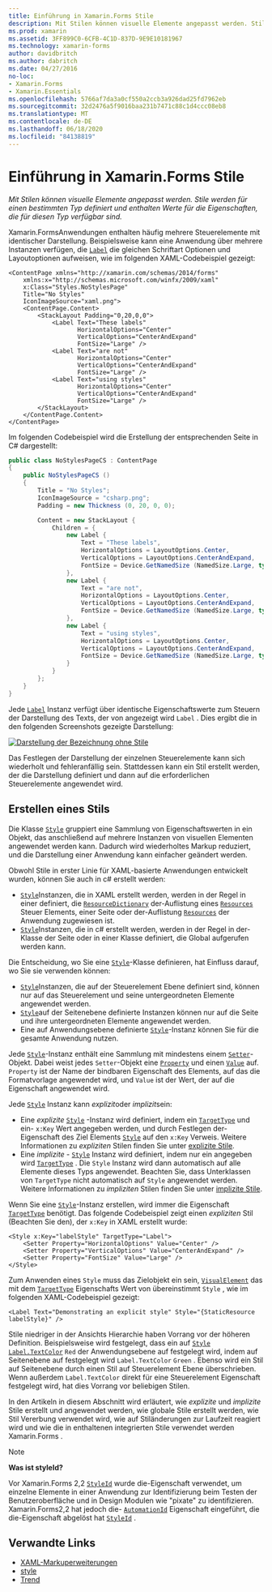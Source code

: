 ```yaml
---
title: Einführung in Xamarin.Forms Stile
description: Mit Stilen können visuelle Elemente angepasst werden. Stile werden für einen bestimmten Typ definiert und enthalten Werte für die Eigenschaften, die für diesen Typ verfügbar sind.
ms.prod: xamarin
ms.assetid: 3FF899C0-6CFB-4C1D-837D-9E9E10181967
ms.technology: xamarin-forms
author: davidbritch
ms.author: dabritch
ms.date: 04/27/2016
no-loc:
- Xamarin.Forms
- Xamarin.Essentials
ms.openlocfilehash: 5766af7da3a0cf550a2ccb3a926dad25fd7962eb
ms.sourcegitcommit: 32d2476a5f9016baa231b7471c88c1d4ccc08eb8
ms.translationtype: MT
ms.contentlocale: de-DE
ms.lasthandoff: 06/18/2020
ms.locfileid: "84138819"
---
```

# <a name="introduction-to-xamarinforms-styles"></a>Einführung in Xamarin.Forms Stile

_Mit Stilen können visuelle Elemente angepasst werden. Stile werden für einen bestimmten Typ definiert und enthalten Werte für die Eigenschaften, die für diesen Typ verfügbar sind._

Xamarin.FormsAnwendungen enthalten häufig mehrere Steuerelemente mit identischer Darstellung. Beispielsweise kann eine Anwendung über mehrere Instanzen verfügen, die [`Label`](xref:Xamarin.Forms.Label) die gleichen Schriftart Optionen und Layoutoptionen aufweisen, wie im folgenden XAML-Codebeispiel gezeigt:

```xaml
<ContentPage xmlns="http://xamarin.com/schemas/2014/forms"
    xmlns:x="http://schemas.microsoft.com/winfx/2009/xaml"
    x:Class="Styles.NoStylesPage"
    Title="No Styles"
    IconImageSource="xaml.png">
    <ContentPage.Content>
        <StackLayout Padding="0,20,0,0">
            <Label Text="These labels"
                   HorizontalOptions="Center"
                   VerticalOptions="CenterAndExpand"
                   FontSize="Large" />
            <Label Text="are not"
                   HorizontalOptions="Center"
                   VerticalOptions="CenterAndExpand"
                   FontSize="Large" />
            <Label Text="using styles"
                   HorizontalOptions="Center"
                   VerticalOptions="CenterAndExpand"
                   FontSize="Large" />
        </StackLayout>
    </ContentPage.Content>
</ContentPage>
```

Im folgenden Codebeispiel wird die Erstellung der entsprechenden Seite in C# dargestellt:

```csharp
public class NoStylesPageCS : ContentPage
{
    public NoStylesPageCS ()
    {
        Title = "No Styles";
        IconImageSource = "csharp.png";
        Padding = new Thickness (0, 20, 0, 0);

        Content = new StackLayout {
            Children = {
                new Label {
                    Text = "These labels",
                    HorizontalOptions = LayoutOptions.Center,
                    VerticalOptions = LayoutOptions.CenterAndExpand,
                    FontSize = Device.GetNamedSize (NamedSize.Large, typeof(Label))
                },
                new Label {
                    Text = "are not",
                    HorizontalOptions = LayoutOptions.Center,
                    VerticalOptions = LayoutOptions.CenterAndExpand,
                    FontSize = Device.GetNamedSize (NamedSize.Large, typeof(Label))
                },
                new Label {
                    Text = "using styles",
                    HorizontalOptions = LayoutOptions.Center,
                    VerticalOptions = LayoutOptions.CenterAndExpand,
                    FontSize = Device.GetNamedSize (NamedSize.Large, typeof(Label))
                }
            }
        };
    }
}
```

Jede [`Label`](xref:Xamarin.Forms.Label) Instanz verfügt über identische Eigenschaftswerte zum Steuern der Darstellung des Texts, der von angezeigt wird `Label` . Dies ergibt die in den folgenden Screenshots gezeigte Darstellung:

[![Darstellung der Bezeichnung ohne Stile](introduction-images/no-styles.png)](introduction-images/no-styles-large.png#lightbox)

Das Festlegen der Darstellung der einzelnen Steuerelemente kann sich wiederholt und fehleranfällig sein. Stattdessen kann ein Stil erstellt werden, der die Darstellung definiert und dann auf die erforderlichen Steuerelemente angewendet wird.

## <a name="create-a-style"></a>Erstellen eines Stils

Die Klasse [`Style`](xref:Xamarin.Forms.Style) gruppiert eine Sammlung von Eigenschaftswerten in ein Objekt, das anschließend auf mehrere Instanzen von visuellen Elementen angewendet werden kann. Dadurch wird wiederholtes Markup reduziert, und die Darstellung einer Anwendung kann einfacher geändert werden.

Obwohl Stile in erster Linie für XAML-basierte Anwendungen entwickelt wurden, können Sie auch in c# erstellt werden:

- [`Style`](xref:Xamarin.Forms.Style)Instanzen, die in XAML erstellt werden, werden in der Regel in einer definiert, die [`ResourceDictionary`](xref:Xamarin.Forms.ResourceDictionary) der-Auflistung eines [`Resources`](xref:Xamarin.Forms.VisualElement.Resources) Steuer Elements, einer Seite oder der-Auflistung [`Resources`](xref:Xamarin.Forms.Application.Resources) der Anwendung zugewiesen ist.
- [`Style`](xref:Xamarin.Forms.Style)Instanzen, die in c# erstellt werden, werden in der Regel in der-Klasse der Seite oder in einer Klasse definiert, die Global aufgerufen werden kann.

Die Entscheidung, wo Sie eine [`Style`](xref:Xamarin.Forms.Style)-Klasse definieren, hat Einfluss darauf, wo Sie sie verwenden können:

- [`Style`](xref:Xamarin.Forms.Style)Instanzen, die auf der Steuerelement Ebene definiert sind, können nur auf das Steuerelement und seine untergeordneten Elemente angewendet werden.
- [`Style`](xref:Xamarin.Forms.Style)auf der Seitenebene definierte Instanzen können nur auf die Seite und ihre untergeordneten Elemente angewendet werden.
- Eine auf Anwendungsebene definierte [`Style`](xref:Xamarin.Forms.Style)-Instanz können Sie für die gesamte Anwendung nutzen.

Jede [`Style`](xref:Xamarin.Forms.Style)-Instanz enthält eine Sammlung mit mindestens einem [`Setter`](xref:Xamarin.Forms.Setter)-Objekt. Dabei weist jedes `Setter`-Objekt eine [`Property`](xref:Xamarin.Forms.Setter.Property) und einen [`Value`](xref:Xamarin.Forms.Setter.Value) auf. `Property` ist der Name der bindbaren Eigenschaft des Elements, auf das die Formatvorlage angewendet wird, und `Value` ist der Wert, der auf die Eigenschaft angewendet wird.

Jede [`Style`](xref:Xamarin.Forms.Style) Instanz kann *explizit*oder *implizit*sein:

- Eine *explizite* [`Style`](xref:Xamarin.Forms.Style) -Instanz wird definiert, indem ein [`TargetType`](xref:Xamarin.Forms.Style.TargetType) und ein- `x:Key` Wert angegeben werden, und durch Festlegen der-Eigenschaft des Ziel Elements [`Style`](xref:Xamarin.Forms.NavigableElement.Style) auf den `x:Key` Verweis. Weitere Informationen zu *expliziten* Stilen finden Sie unter [explizite Stile](~/xamarin-forms/user-interface/styles/explicit.md).
- Eine *implizite* - [`Style`](xref:Xamarin.Forms.Style) Instanz wird definiert, indem nur ein angegeben wird [`TargetType`](xref:Xamarin.Forms.Style.TargetType) . Die `Style` Instanz wird dann automatisch auf alle Elemente dieses Typs angewendet. Beachten Sie, dass Unterklassen von `TargetType` nicht automatisch auf `Style` angewendet werden. Weitere Informationen zu *impliziten* Stilen finden Sie unter [implizite Stile](~/xamarin-forms/user-interface/styles/implicit.md).

Wenn Sie eine [`Style`](xref:Xamarin.Forms.Style)-Instanz erstellen, wird immer die Eigenschaft [`TargetType`](xref:Xamarin.Forms.Style.TargetType) benötigt. Das folgende Codebeispiel zeigt einen *expliziten* Stil (Beachten Sie den), der `x:Key` in XAML erstellt wurde:

```xaml
<Style x:Key="labelStyle" TargetType="Label">
    <Setter Property="HorizontalOptions" Value="Center" />
    <Setter Property="VerticalOptions" Value="CenterAndExpand" />
    <Setter Property="FontSize" Value="Large" />
</Style>
```

Zum Anwenden eines `Style` muss das Zielobjekt ein sein, [`VisualElement`](xref:Xamarin.Forms.VisualElement) das mit dem [`TargetType`](xref:Xamarin.Forms.Style.TargetType) Eigenschafts Wert von übereinstimmt `Style` , wie im folgenden XAML-Codebeispiel gezeigt:

```xaml
<Label Text="Demonstrating an explicit style" Style="{StaticResource labelStyle}" />
```

Stile niedriger in der Ansichts Hierarchie haben Vorrang vor der höheren Definition. Beispielsweise wird festgelegt, dass ein auf [`Style`](xref:Xamarin.Forms.Style) [`Label.TextColor`](xref:Xamarin.Forms.Label.TextColor) `Red` der Anwendungsebene auf festgelegt wird, indem auf Seitenebene auf festgelegt wird `Label.TextColor` `Green` . Ebenso wird ein Stil auf Seitenebene durch einen Stil auf Steuerelement Ebene überschrieben. Wenn außerdem `Label.TextColor` direkt für eine Steuerelement Eigenschaft festgelegt wird, hat dies Vorrang vor beliebigen Stilen.

In den Artikeln in diesem Abschnitt wird erläutert, wie *explizite* und *implizite* Stile erstellt und angewendet werden, wie globale Stile erstellt werden, wie Stil Vererbung verwendet wird, wie auf Stiländerungen zur Laufzeit reagiert wird und wie die in enthaltenen integrierten Stile verwendet werden Xamarin.Forms .

> [!NOTE]
> **Was ist styleId?**
>
> Vor Xamarin.Forms 2,2 [`StyleId`](xref:Xamarin.Forms.Element.StyleId) wurde die-Eigenschaft verwendet, um einzelne Elemente in einer Anwendung zur Identifizierung beim Testen der Benutzeroberfläche und in Design Modulen wie "pixate" zu identifizieren. Xamarin.Forms2,2 hat jedoch die- [`AutomationId`](xref:Xamarin.Forms.Element.AutomationId) Eigenschaft eingeführt, die die-Eigenschaft abgelöst hat [`StyleId`](xref:Xamarin.Forms.Element.StyleId) .

## <a name="related-links"></a>Verwandte Links

- [XAML-Markuperweiterungen](~/xamarin-forms/xaml/xaml-basics/xaml-markup-extensions.md)
- [style](xref:Xamarin.Forms.Style)
- [Trend](xref:Xamarin.Forms.Setter)
